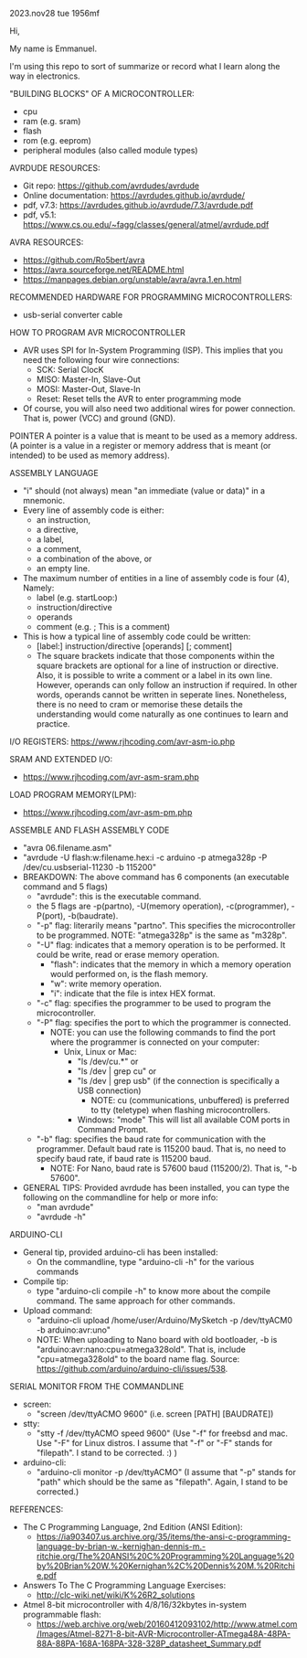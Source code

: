 2023.nov28 tue 1956mf

Hi,

My name is Emmanuel.

I'm using this repo to sort of summarize or record what I learn along the way in electronics.

"BUILDING BLOCKS" OF A MICROCONTROLLER:
- cpu
- ram (e.g. sram)
- flash
- rom (e.g. eeprom)
- peripheral modules (also called module types)

AVRDUDE RESOURCES:
- Git repo: https://github.com/avrdudes/avrdude
- Online documentation: https://avrdudes.github.io/avrdude/
- pdf, v7.3: https://avrdudes.github.io/avrdude/7.3/avrdude.pdf
- pdf, v5.1:  https://www.cs.ou.edu/~fagg/classes/general/atmel/avrdude.pdf

AVRA RESOURCES:
- https://github.com/Ro5bert/avra
- https://avra.sourceforge.net/README.html
- https://manpages.debian.org/unstable/avra/avra.1.en.html

RECOMMENDED HARDWARE FOR PROGRAMMING MICROCONTROLLERS:
- usb-serial converter cable

HOW TO PROGRAM AVR MICROCONTROLLER
- AVR uses SPI for In-System Programming (ISP). This implies that you need the following four wire connections:
    - SCK: Serial ClocK
    - MISO: Master-In, Slave-Out
    - MOSI: Master-Out, Slave-In
    - Reset: Reset tells the AVR to enter programming mode
- Of course, you will also need two additional wires for power connection. That is, power (VCC) and ground (GND).

POINTER
  A pointer is a value that is meant to be used as a memory address. (A pointer is a value in a register or memory address that is meant (or intended) to be used as memory address).

ASSEMBLY LANGUAGE
- "i" should (not always) mean "an immediate (value or data)" in a mnemonic.
- Every line of assembly code is either:
    - an instruction,
    - a directive,
    - a label,
    - a comment,
    - a combination of the above, or
    - an empty line.
- The maximum number of entities in a line of assembly code is four (4), Namely:
    - label (e.g. startLoop:)
    - instruction/directive
    - operands
    - comment  (e.g. ; This is a comment)
- This is how a typical line of assembly code could be written:
    - [label:] instruction/directive [operands] [; comment]
    - The square brackets indicate that those components within the square brackets are optional for a line of instruction or directive. Also, it is possible to write a comment or a label in its own line. However, operands can only follow an instruction if required. In other words, operands cannot be written in seperate lines. Nonetheless, there is no need to cram or memorise these details the understanding would come naturally as one continues to learn and practice.

I/O REGISTERS:
https://www.rjhcoding.com/avr-asm-io.php

SRAM AND EXTENDED I/O:
- https://www.rjhcoding.com/avr-asm-sram.php

LOAD PROGRAM MEMORY(LPM):
- https://www.rjhcoding.com/avr-asm-pm.php

ASSEMBLE AND FLASH ASSEMBLY CODE
- "avra 06.filename.asm"
- "avrdude -U flash:w:filename.hex:i -c arduino -p atmega328p -P /dev/cu.usbserial-11230 -b 115200"
- BREAKDOWN: The above command has 6 components (an executable command and 5 flags)
    - "avrdude": this is the executable command.
    - the 5 flags are -p(partno), -U(memory operation), -c(programmer), -P(port), -b(baudrate).
    - "-p" flag: literarily means "partno". This specifies the microcontroller to be programmed. NOTE: "atmega328p" is the same as "m328p".
    - "-U" flag: indicates that a memory operation is to be performed. It could be write, read or erase memory operation.
        - "flash": indicates that the memory in which a memory operation would performed on, is the flash memory.
        - "w": write memory operation.
        - "i": indicate that the file is intex HEX format.
    - "-c" flag: specifies the programmer to be used to program the microcontroller.
    - "-P" flag: specifies the port to which the programmer is connected.
        - NOTE: you can use the following commands to find the port where the programmer is connected on your computer:
            - Unix, Linux or Mac:
                - "ls /dev/cu.*" or
                - "ls /dev | grep cu" or
                - "ls /dev | grep usb" (if the connection is specifically a USB connection)
                    - NOTE: cu (communications, unbuffered) is preferred to tty (teletype) when flashing microcontrollers.
                - Windows: "mode" This will list all available COM ports in Command Prompt.
    - "-b" flag: specifies the baud rate for communication with the programmer. Default baud rate is 115200 baud. That is, no need to specify baud rate, if baud rate is 115200 baud.
        - NOTE: For Nano, baud rate is 57600 baud (115200/2). That is, "-b 57600".
- GENERAL TIPS: Provided avrdude has been installed, you can type the following on the commandline for help or more info:
    - "man avrdude"
    - "avrdude -h"

 ARDUINO-CLI
- General tip, provided arduino-cli has been installed:
    - On the commandline, type "arduino-cli -h" for the various commands
- Compile tip:
    - type "arduino-cli compile -h" to know more about the compile command. The same approach for other commands.
- Upload command:
    - "arduino-cli upload /home/user/Arduino/MySketch -p /dev/ttyACM0 -b arduino:avr:uno"
    - NOTE: When uploading to Nano board with old bootloader, -b is "arduino:avr:nano:cpu=atmega328old". That is, include "cpu=atmega328old" to the board name flag. Source: https://github.com/arduino/arduino-cli/issues/538.

SERIAL MONITOR FROM THE COMMANDLINE
- screen:
    - "screen /dev/ttyACMO 9600"  (i.e. screen [PATH] [BAUDRATE])
- stty:
    - "stty -f /dev/ttyACMO speed 9600" (Use "-f" for freebsd and mac. Use "-F" for Linux distros. I assume that "-f" or "-F" stands for "filepath". I stand to be corrected. :) )
- arduino-cli:
    - "arduino-cli monitor -p /dev/ttyACMO" (I assume that "-p" stands for "path" which should be the same as "filepath". Again, I stand to be corrected.)

REFERENCES:
- The C Programming Language, 2nd Edition (ANSI Edition):
    - https://ia903407.us.archive.org/35/items/the-ansi-c-programming-language-by-brian-w.-kernighan-dennis-m.-ritchie.org/The%20ANSI%20C%20Programming%20Language%20by%20Brian%20W.%20Kernighan%2C%20Dennis%20M.%20Ritchie.pdf
- Answers To The C Programming Language Exercises:
    - http://clc-wiki.net/wiki/K%26R2_solutions
- Atmel 8-bit microcontroller with 4/8/16/32kbytes in-system programmable flash:
    - https://web.archive.org/web/20160412093102/http://www.atmel.com/Images/Atmel-8271-8-bit-AVR-Microcontroller-ATmega48A-48PA-88A-88PA-168A-168PA-328-328P_datasheet_Summary.pdf
